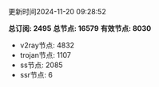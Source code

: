 更新时间2024-11-20 09:28:52

**总订阅: 2495**
**总节点: 16579**
**有效节点: 8030**
- v2ray节点: 4832
- trojan节点: 1107
- ss节点: 2085
- ssr节点: 6

